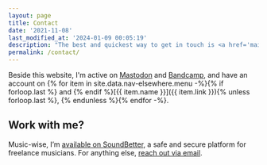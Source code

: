 ```yaml
---
layout: page
title: Contact
date: '2021-11-08'
last_modified_at: '2024-01-09 00:05:19'
description: "The best and quickest way to get in touch is <a href='mailto:hello@minutestomidnight.co.uk'>sending an email</a>. If secure communication is needed, use my <a href='/contact/pgp/'>GPG public key</a>."
permalink: /contact/
---
```

Beside this website, I'm active on [Mastodon](https://sonomu.club/@m2m) and [Bandcamp](https://minutestomidnight.bandcamp.com/follow_me), and have an account on {% for item in site.data.nav-elsewhere.menu -%}{% if forloop.last %} and {% endif %}[{{ item.name }}]({{ item.link }}){% unless forloop.last %}, {% endunless %}{% endfor -%}.

## Work with me?

Music-wise, I’m [available on SoundBetter](https://soundbetter.com/profiles/206552-simone-silvestroni), a safe and secure platform for freelance musicians. For anything else, [reach out via email](mailto:hello@minutestomidnight.co.uk).